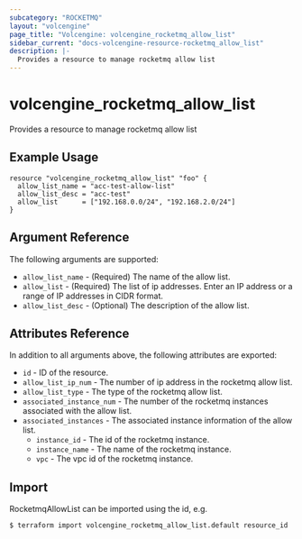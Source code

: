 ```yaml
---
subcategory: "ROCKETMQ"
layout: "volcengine"
page_title: "Volcengine: volcengine_rocketmq_allow_list"
sidebar_current: "docs-volcengine-resource-rocketmq_allow_list"
description: |-
  Provides a resource to manage rocketmq allow list
---
```

# volcengine_rocketmq_allow_list
Provides a resource to manage rocketmq allow list
## Example Usage
```hcl
resource "volcengine_rocketmq_allow_list" "foo" {
  allow_list_name = "acc-test-allow-list"
  allow_list_desc = "acc-test"
  allow_list      = ["192.168.0.0/24", "192.168.2.0/24"]
}
```
## Argument Reference
The following arguments are supported:
* `allow_list_name` - (Required) The name of the allow list.
* `allow_list` - (Required) The list of ip addresses. Enter an IP address or a range of IP addresses in CIDR format.
* `allow_list_desc` - (Optional) The description of the allow list.

## Attributes Reference
In addition to all arguments above, the following attributes are exported:
* `id` - ID of the resource.
* `allow_list_ip_num` - The number of ip address in the rocketmq allow list.
* `allow_list_type` - The type of the rocketmq allow list.
* `associated_instance_num` - The number of the rocketmq instances associated with the allow list.
* `associated_instances` - The associated instance information of the allow list.
    * `instance_id` - The id of the rocketmq instance.
    * `instance_name` - The name of the rocketmq instance.
    * `vpc` - The vpc id of the rocketmq instance.


## Import
RocketmqAllowList can be imported using the id, e.g.
```
$ terraform import volcengine_rocketmq_allow_list.default resource_id
```

